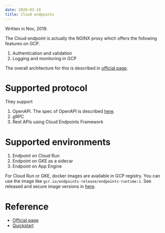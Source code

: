 ```yaml
---
date: 2020-03-19
title: Cloud endpoints
---
```

Written in Nov, 2019.

The Cloud endpoint is actually the NGINX proxy which offers the following features on GCP.
1. Authentication and validation
1. Logging and monitoring in GCP

The overall architecture for this is described in [official page](https://cloud.google.com/endpoints/docs/openapi/architecture-overview).

# Supported protocol
They support
1. OpenAPI. The spec of OpenAPI is described [here](https://github.com/OAI/OpenAPI-Specification/blob/master/versions/2.0.md).
1. gRPC
1. Rest APIs using Cloud Endpoints Framework

# Supported environments
1. Endpoint on Cloud Run
1. Endpoint on GKE as a sidecar
1. Endpoint on App Engine

For Cloud Run or GKE, docker images are available in GCP registry. You can use the image like `gcr.io/endpoints-release/endpoints-runtime:1`. See released and secure image versions in [here](https://github.com/cloudendpoints/esp#released-esp-docker-images).

# Reference
* [Official page](https://cloud.google.com/endpoints/)
* [Quickstart](https://cloud.google.com/endpoints/docs/quickstart-endpoints)
